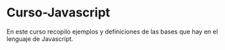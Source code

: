 # Curso-Javascript
En este curso recopilo ejemplos y definiciones de las bases que hay en el lenguaje de Javascript. 
